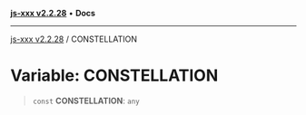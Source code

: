 [**js-xxx v2.2.28**](../README.md) • **Docs**

***

[js-xxx v2.2.28](../README.md) / CONSTELLATION

# Variable: CONSTELLATION

> `const` **CONSTELLATION**: `any`
